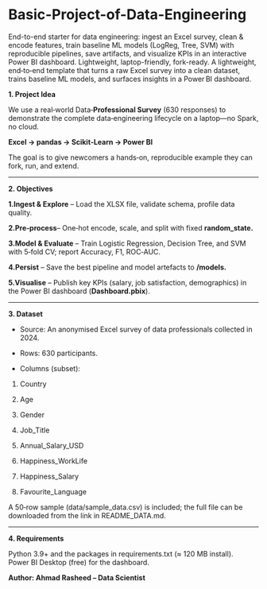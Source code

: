 # Basic-Project-of-Data-Engineering
End-to-end starter for data engineering: ingest an Excel survey, clean &amp; encode features, train baseline ML models (LogReg, Tree, SVM) with reproducible pipelines, save artifacts, and visualize KPIs in an interactive Power BI dashboard. Lightweight, laptop-friendly, fork-ready.
A lightweight, end‑to‑end template that turns a raw Excel survey into a clean dataset, trains baseline ML models, and surfaces insights in a Power BI dashboard.


**1. Project Idea**

We use a real‑world Data‑**Professional Survey** (630 responses) to demonstrate the complete data‑engineering lifecycle on a laptop—no Spark, no cloud.

**Excel → pandas → Scikit‑Learn → Power BI**

The goal is to give newcomers a hands‑on, reproducible example they can fork, run, and extend.

-------------------------------------------------------------------------------------------------------------------------------------------------------------------------------------------


**2. Objectives**

**1.Ingest & Explore** – Load the XLSX file, validate schema, profile data quality.

**2.Pre‑process**– One‑hot encode, scale, and split with fixed **random_state.**

**3.Model & Evaluate** – Train Logistic Regression, Decision Tree, and SVM with 5‑fold CV; report Accuracy, F1, ROC‑AUC.

**4.Persist** – Save the best pipeline and model artefacts to **/models.**

**5.Visualise** – Publish key KPIs (salary, job satisfaction, demographics) in the Power BI dashboard (**Dashboard.pbix**).

-------------------------------------------------------------------------------------------------------------------------------------------------------------------------------------------

**3. Dataset**

- Source: An anonymised Excel survey of data professionals collected in 2024.

- Rows: 630 participants.

- Columns (subset):

1) Country

2) Age

3) Gender

4) Job_Title

5) Annual_Salary_USD

6) Happiness_WorkLife

7) Happiness_Salary

8) Favourite_Language

A 50‑row sample (data/sample_data.csv) is included; the full file can be downloaded from the link in README_DATA.md.

-------------------------------------------------------------------------------------------------------------------------------------------------------------------------------------------

**4. Requirements**

Python 3.9+ and the packages in requirements.txt (≈ 120 MB install). Power BI Desktop (free) for the dashboard.



**Author: Ahmad Rasheed – Data Scientist**






